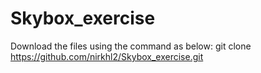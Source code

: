# Skybox_exercise
Download the files using the command as below:
git clone https://github.com/nirkhl2/Skybox_exercise.git
